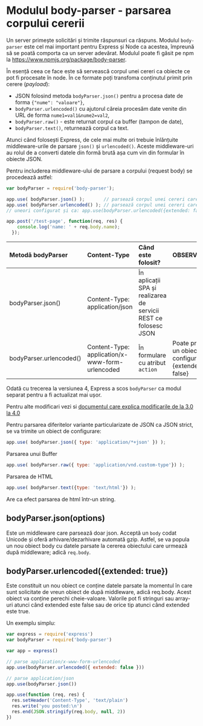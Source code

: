 # Modulul body-parser - parsarea corpului cererii

Un server primește solicitări și trimite răspunsuri ca răspuns. Modulul `body-parser` este cel mai important pentru Express și Node ca acestea, împreună să se poată comporta ca un server adevărat. Modulul poate fi găsit pe npm la https://www.npmjs.org/package/body-parser.

În esență ceea ce face este să servească corpul unei cereri ca obiecte ce pot fi procesate în node. În ce formate poți transfoma conținutul primit prin cerere (*payload*):

- JSON folosind metoda `bodyParser.json()` pentru a procesa date de forma `{"nume": "valoare"}`,
- `bodyParser.urlencoded()` cu ajutorul căreia procesăm date venite din URL de forma `nume1=val1&nume2=val2`,
- `bodyParser.raw()` - este returnat corpul ca buffer (tampon de date),
- `bodyParser.text()`, returnează corpul ca text.

Atunci când folosești Express, de cele mai multe ori trebuie înlănțuite middleware-urile de parsare `json()` și `urlencoded()`. Aceste middleware-uri au rolul de a converti datele din formă brută așa cum vin din formular în obiecte JSON.

Pentru includerea middleware-ului de parsare a corpului (request body) se procedează astfel:

```javascript
var bodyParser = require('body-parser');

app.use( bodyParser.json() );       // parsează corpul unei cereri care care Content-Type setat ca application/json
app.use( bodyParser.urlencoded() ); // parsează corpul unei cereri care care Content-Type setat ca application/x-www-form-urlencoded
// uneori configurat și ca: app.use(bodyParser.urlencoded({extended: false}))

app.post('/test-page', function(req, res) {
    console.log('name: ' + req.body.name);
  });
```

| Metodă bodyParser      | Content-Type                   | Când este folosit?                  | OBSERVAȚII                 |
| :--------------------- | :----------------------------- | :------------------------------     | :------------------------- |
| bodyParser.json()      | Content-Type: application/json | În aplicații SPA și realizarea de servicii REST ce folosesc JSON |
| bodyParser.urlencoded()| Content-Type: application/x-www-form-urlencoded | În formulare cu atribut `action`| Poate primi un obiect de configurare {extended: false}|

Odată cu trecerea la versiunea 4, Express a scos `bodyParser` ca modul separat pentru a fi actualizat mai ușor.

Pentru alte modificari vezi si [documentul care explica modificarile de la 3.0 la 4.0](http://scotch.io/bar-talk/expressjs-4-0-new-features-and-upgrading-from-3-0)

Pentru parsarea diferitelor variante particularizate de JSON ca JSON strict, se va trimite un obiect de configurare:

```javascript
app.use( bodyParser.json({ type: 'application/*+json' }) );
```

Parsarea unui Buffer

```javascript
app.use( bodyParser.raw({ type: 'application/vnd.custom-type'}) );
```

Parsarea de HTML

```javascript
app.use( bodyParser.text({type: 'text/html'}) );
```

Are ca efect parsarea de html într-un string.

## bodyParser.json(options)

Este un middleware care parsează doar json. Acceptă un `body` codat Unicode și oferă arhivare/dezarhivare automată gzip.
Astfel, se va popula un nou obiect body cu datele parsate la cererea obiectului care urmează după middleware; adică `req.body`.

## bodyParser.urlencoded({extended: true})
Este constituit un nou obiect ce conține datele parsate la momentul în care sunt solicitate de vreun obiect de după middleware, adică req.body. Acest obiect va conține perechi cheie-valoare. Valorile pot fi stringuri sau array-uri atunci când extended este false sau de orice tip atunci când extended este true.

Un exemplu simplu:

```javascript
var express = require('express')
var bodyParser = require('body-parser')

var app = express()

// parse application/x-www-form-urlencoded
app.use(bodyParser.urlencoded({ extended: false }))

// parse application/json
app.use(bodyParser.json())

app.use(function (req, res) {
  res.setHeader('Content-Type', 'text/plain')
  res.write('you posted:\n')
  res.end(JSON.stringify(req.body, null, 2))
})
```
